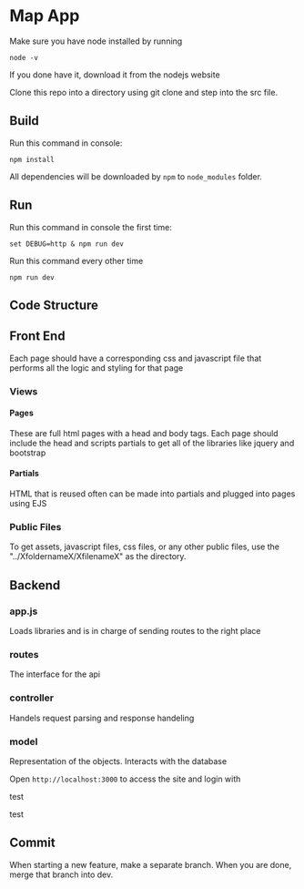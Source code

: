 Map App
==================
Make sure you have node installed by running
```
node -v
```
If you done have it, download it from the nodejs website

Clone this repo into a directory using git clone and step into the src file.

Build
-----

Run this command in console:

```
npm install
```

All dependencies will be downloaded by `npm` to `node_modules` folder.

Run
---

Run this command in console the first time:

```
set DEBUG=http & npm run dev
```

Run this command every other time

```
npm run dev
```

Code Structure
---
## Front End
Each page should have a corresponding css and javascript file that performs all the logic and styling for that page
### Views
#### Pages
These are full html pages with a head and body tags. Each page should include the head and scripts partials to get all of the libraries like jquery and bootstrap

#### Partials
HTML that is reused often can be made into partials and plugged into pages using EJS

### Public Files
To get assets, javascript files, css files, or any other public files, use the "../XfoldernameX/XfilenameX" as the directory.

## Backend
### app.js
Loads libraries and is in charge of sending routes to the right place

### routes
The interface for the api

### controller
Handels request parsing and response handeling

### model
Representation of the objects. Interacts with the database





Open `http://localhost:3000` to access the site and login with

test

test

Commit
-----
When starting a new feature, make a separate branch. When you are done, merge that branch into dev.
